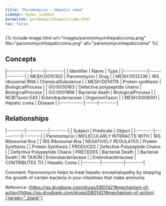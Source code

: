 ```yaml
---
title: "Paromomycin - Hepatic coma"
sidebar: mydoc_sidebar
permalink: paromomycinhepaticcoma.html
toc: false 
---
```


{% include image.html url="images/paromomycinhepaticcoma.png" file="paromomycinhepaticcoma.png" alt="paromomycinhepaticcoma" %}

## Concepts

|------------|------|---------|
| Identifier | Name | Type    |
|------------|------|---------|
| MESH:D010303 | Paromomycin | Drug |
| MESH:D012336 | 16S ribosomal RNA | ChemicalSubstance |
| MESH:D014176 | Protein synthesis | BiologicalProcess |
| GO:0030163 | Defective polypeptide chains | BiologicalProcess |
| GO:0001896 | Bacterial death | BiologicalProcess |
| NCBITaxon:543 | Enterobacteriaceae | OrganismTaxon |
| MESH:D006501 | Hepatic coma | Disease |
|------------|------|---------|

## Relationships

|---------|-----------|---------|
| Subject | Predicate | Object  |
|---------|-----------|---------|
| Paromomycin | MOLECULARLY INTERACTS WITH | 16S Ribosomal Rna |
| 16S Ribosomal Rna | NEGATIVELY REGULATES | Protein Synthesis |
| Protein Synthesis | PRODUCES | Defective Polypeptide Chains |
| Defective Polypeptide Chains | PRECEDES | Bacterial Death |
| Bacterial Death | IN TAXON | Enterobacteriaceae |
| Enterobacteriaceae | CONTRIBUTES TO | Hepatic Coma |
|---------|-----------|---------|

Comment: Paromomycin helps to treat hepatic encephalopathy by stopping the growth of certain bacteria in your intestines that make ammonia

Reference: [https://go.drugbank.com/drugs/DB01421#mechanism-of-action](https://go.drugbank.com/drugs/DB01421#mechanism-of-action){:target="_blank"}